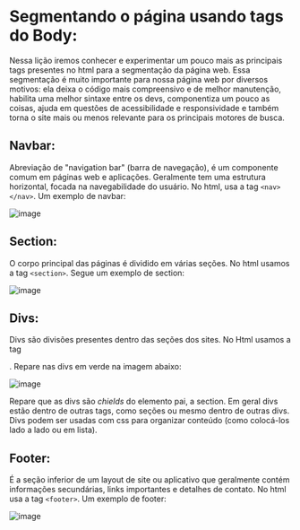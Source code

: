 # Segmentando o página usando tags do Body:

Nessa lição iremos conhecer e experimentar um pouco mais as principais tags presentes no html para a segmentação da página web. Essa segmentação é muito importante para nossa página web por diversos motivos: ela deixa o código mais compreensivo e de melhor manutenção, habilita uma melhor sintaxe entre os devs, componentiza um pouco as coisas, ajuda em questões de acessibilidade e responsividade e também torna o site mais ou menos relevante para os principais motores de busca.

## Navbar:
Abreviação de "navigation bar" (barra de navegação), é um componente comum em páginas web e aplicações. Geralmente tem uma estrutura horizontal, focada na navegabilidade do usuário. No html, usa a tag `<nav></nav>`. Um exemplo de navbar:

![image](https://github.com/Johnvasc/GTi_Capacitacao/assets/39773960/35cbbfc6-9c4d-461f-80ed-7442eb863451)

## Section:
O corpo principal das páginas é dividido em várias seções. No html usamos a tag `<section>`. Segue um exemplo de section:

![image](https://github.com/Johnvasc/GTi_Capacitacao/assets/39773960/a5e95cd7-7a1f-48c5-b552-e8f354bd81a2)

## Divs:
Divs são divisões presentes dentro das seções dos sites. No Html usamos a tag <div>. Repare nas divs em verde na imagem abaixo:

![image](https://github.com/Johnvasc/GTi_Capacitacao/assets/39773960/8bf80c1a-c13f-4b79-9770-ba8ff150b782)

Repare que as divs são _chields_ do elemento pai, a section. Em geral divs estão dentro de outras tags, como seções ou mesmo dentro de outras divs. Divs podem ser usadas com css para organizar conteúdo (como colocá-los lado a lado ou em lista).

## Footer: 
É a seção inferior de um layout de site ou aplicativo que geralmente contém informações secundárias, links importantes e detalhes de contato. No html usa a tag `<footer>`. Um exemplo de footer:

![image](https://github.com/Johnvasc/GTi_Capacitacao/assets/39773960/fcd16751-43fb-450a-b96f-4c079a238878)







